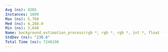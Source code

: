 ```yaml
---
Avg (ns): 4265
Instances: 1699
Max (ns): 5,760
Med (ns): 4,288.0
Min (ns): 3,648
Name: background_estimation_process(rgb *, rgb *, rgb *, int *, float *, int, int, unsigned long)
StdDev (ns): "230.6"
Total Time (ns): 7246196
---
```

